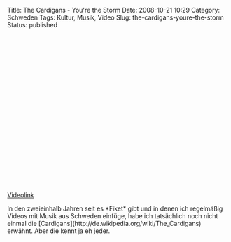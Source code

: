 Title: The Cardigans - You're the Storm
Date: 2008-10-21 10:29
Category: Schweden
Tags: Kultur, Musik, Video
Slug: the-cardigans-youre-the-storm
Status: published

<p>
<object width="425" height="344">
<param name="movie" value="http://www.youtube.com/v/KxZ9_XlL19E&amp;hl=en&amp;fs=1"></param><param name="allowFullScreen" value="true"></param>

<embed src="http://www.youtube.com/v/KxZ9_XlL19E&amp;hl=en&amp;fs=1" type="application/x-shockwave-flash" allowfullscreen="true" width="425" height="344">
</embed>
</object>
  
[Videolink](http://www.youtube.com/watch?v=KxZ9_XlL19E)

</p>
In den zweieinhalb Jahren seit es *Fiket* gibt und in denen ich
regelmäßig Videos mit Musik aus Schweden einfüge, habe ich tatsächlich
noch nicht einmal die
[Cardigans](http://de.wikipedia.org/wiki/The_Cardigans) erwähnt. Aber
die kennt ja eh jeder.

